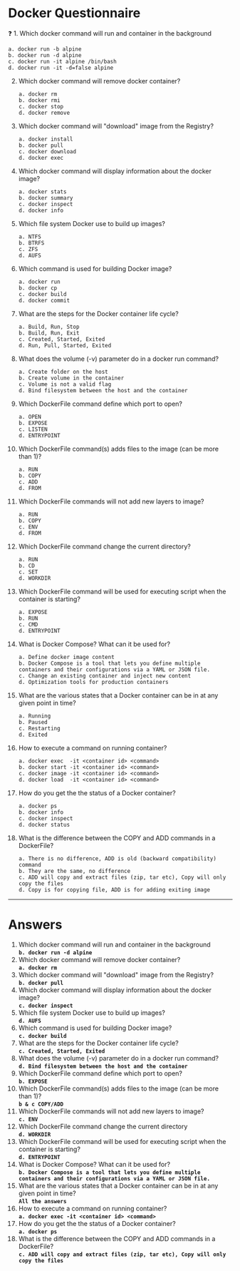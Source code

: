 # Docker Questionnaire

:question: 1. Which docker command will run and container in the background
    
```
a. docker run -b alpine
b. docker run -d alpine
c. docker run -it alpine /bin/bash
d. docker run -it -d=false alpine
```

2.  Which docker command will remove docker container?
    ```
    a. docker rm
    b. docker rmi
    c. docker stop
    d. docker remove
    ```
3.  Which docker command will "download" image from the Registry?
    ```
    a. docker install
    b. docker pull
    c. docker download
    d. docker exec
    ```
4.  Which docker command will display information about the docker image?
    ```
    a. docker stats
    b. docker summary
    c. docker inspect
    d. docker info
    ```
5.  Which file system Docker use to build up images?

    ```
    a. NTFS
    b. BTRFS
    c. ZFS
    d. AUFS
    ```

6.  Which command is used for building Docker image?
    ```
    a. docker run
    b. docker cp
    c. docker build
    d. docker commit
    ```
7.  What are the steps for the Docker container life cycle?

    ```
    a. Build, Run, Stop
    b. Build, Run, Exit
    c. Created, Started, Exited
    d. Run, Pull, Started, Exited
    ```

8.  What does the volume (-v) parameter do in a docker run command?
    ```
    a. Create folder on the host
    b. Create volume in the container
    c. Volume is not a valid flag
    d. Bind filesystem between the host and the container
    ```
9.  Which DockerFile command define which port to open?
    ```
    a. OPEN
    b. EXPOSE
    c. LISTEN
    d. ENTRYPOINT
    ```
10. Which DockerFile command(s) adds files to the image (can be more than 1)?
    ```
    a. RUN
    b. COPY
    c. ADD
    d. FROM
    ```
11. Which DockerFile commands will not add new layers to image?

    ```
    a. RUN
    b. COPY
    c. ENV
    d. FROM
    ```

12. Which DockerFile command change the current directory?

    ```
    a. RUN
    b. CD
    c. SET
    d. WORKDIR
    ```

13. Which DockerFile command will be used for executing script when the container is starting?
    ```
    a. EXPOSE
    b. RUN
    c. CMD
    d. ENTRYPOINT
    ```
14. What is Docker Compose? What can it be used for?
    ```
    a. Define docker image content
    b. Docker Compose is a tool that lets you define multiple containers and their configurations via a YAML or JSON file.
    c. Change an existing container and inject new content
    d. Optimization tools for production containers
    ```
15. What are the various states that a Docker container can be in at any given point in time?
    ```
    a. Running
    b. Paused
    c. Restarting
    d. Exited
    ```
16. How to execute a command on running container?
    ```
    a. docker exec  -it <container id> <command>
    b. docker start -it <container id> <command>
    c. docker image -it <container id> <command>
    d. docker load  -it <container id> <command>
    ```
17. How do you get the the status of a Docker container?
    ```
    a. docker ps
    b. docker info
    c. docker inspect
    d. docker status
    ```
18. What is the difference between the COPY and ADD commands in a DockerFile?
    ```
    a. There is no difference, ADD is old (backward compatibility) command
    b. They are the same, no difference
    c. ADD will copy and extract files (zip, tar etc), Copy will only copy the files
    d. Copy is for copying file, ADD is for adding exiting image
    ```

---

# Answers

1.  Which docker command will run and container in the background
    <br/>**`b. docker run -d alpine`**
2.  Which docker command will remove docker container?
    <br/>**`a. docker rm`**
3.  Which docker command will "download" image from the Registry?
    <br/>**`b. docker pull`**
4.  Which docker command will display information about the docker image?
    <br/>**`c. docker inspect`**
5.  Which file system Docker use to build up images?
    <br/>**`d. AUFS`**
6.  Which command is used for building Docker image?
    <br/>**`c. docker build`**
7.  What are the steps for the Docker container life cycle?
    <br/>**`c. Created, Started, Exited`**
8.  What does the volume (-v) parameter do in a docker run command?
    <br/>**`d. Bind filesystem between the host and the container`**
9.  Which DockerFile command define which port to open?
    <br/>**`b. EXPOSE`**
10. Which DockerFile command(s) adds files to the image (can be more than 1)?
    <br/>**`b & c COPY/ADD`**
11. Which DockerFile commands will not add new layers to image?
    <br/>**`c. ENV`**
12. Which DockerFile command change the current directory
    <br/>**`d. WORKDIR`**
13. Which DockerFile command will be used for executing script when the container is starting?
    <br/>**`d. ENTRYPOINT`**
14. What is Docker Compose? What can it be used for?
    <br/>**`b. Docker Compose is a tool that lets you define multiple containers and their configurations via a YAML or JSON file.`**
15. What are the various states that a Docker container can be in at any given point in time?
    <br/>**`All the answers`**
16. How to execute a command on running container?
    <br/>**`a. docker exec -it <container id> <command>`**
17. How do you get the the status of a Docker container?
    <br/>**`a. docker ps`**
18. What is the difference between the COPY and ADD commands in a DockerFile?
    <br/>**`c. ADD will copy and extract files (zip, tar etc), Copy will only copy the files`**
